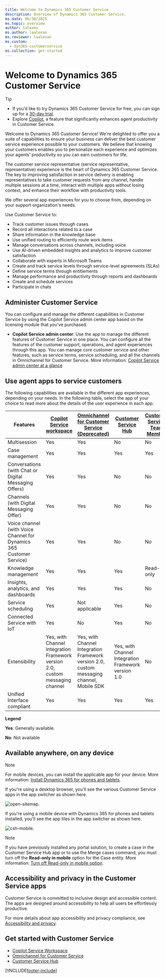 ```yaml
---
title: Welcome to Dynamics 365 Customer Service
description: Overview of Dynamics 365 Customer Service.
ms.date: 06/30/2025
ms.topic: overview
author: lalexms
ms.author: laalexan
ms.reviewer: laalexan
ms.custom: 
  - dyn365-customerservice
ms.collection: get-started
---
```


# Welcome to Dynamics 365 Customer Service

> [!TIP]
> - If you’d like to try Dynamics 365 Customer Service for free, you can sign up for a [30-day trial](https://dynamics.microsoft.com/customer-service/customer-service/free-trial/).
> - Explore [Copilot](../use/use-copilot-features.md), a feature that significantly enhances agent productivity in Customer Service.

Welcome to Dynamics 365 Customer Service! We're delighted to offer you a suite of capabilities to ensure your business can deliver the best customer service experience possible to your customers. We believe that knowing your customers enables you to personalize each experience and optimizes your agents' productivity so you can earn customers for life.

The customer service representative (service representative, representative) experience is the heart of Dynamics 365 Customer Service. The key to improving satisfaction in service delivery is enabling representatives to take customer requests from any channel, handle multiple sessions at a time, interact with multiple apps without losing context, and enhance their workflow with productivity tools.  

We offer several app experiences for you to choose from, depending on your support organization's needs.

Use Customer Service to:

- Track customer issues through cases
- Record all interactions related to a case
- Share information in the knowledge base
- Use unified routing to efficiently route work items
- Manage conversations across channels, including voice
- Use AI-driven embedded insights and analytics to improve customer satisfaction
- Collaborate with experts in Microsoft Teams
- Create and track service levels through service-level agreements (SLAs)
- Define service terms through entitlements
- Manage performance and productivity through reports and dashboards
- Create and schedule services
- Participate in chats

## Administer Customer Service

You can configure and manage the different capabilities in Customer Service by using the Copilot Service admin center app based on the licensing module that you've purchased.

- **Copilot Service admin center**: Use the app to manage the different features of Customer Service in one place. You can configure all the features of the customer support, operations, and agent experiences through this app. You can manage core customer service and other features, such as service terms, service scheduling, and all the channels in Omnichannel for Customer Service. More information: [Copilot Service admin center at a glance](cs-admin-center.md)

## Use agent apps to service customers

The following capabilities are available in the different app experiences, depending on your needs. In the following table, select the app of your choice to read more about the details of the user experience in each app.

|  Features | [Copilot Service workspace](csw-overview.md) | [Omnichannel for Customer Service (Deprecated)](introduction-omnichannel.md) | [Customer Service Hub](../use/user-guide-customer-service-hub.md) | [Customer Service Team Member](customer-service-team-member.md) |
|---------------------------------------------------------------------|------------|------------|------------|------------|
| Multisession          | Yes | Yes | No | No |
| Case management  | Yes |  Yes  |  Yes  |  Yes  | 
| Conversations (with Chat or Digital Messaging Offers)  | Yes | Yes |No  | No |
| Channels (with Digital Messaging Offer)  | Yes | Yes |No  | No |
|Voice channel (with Voice Channel for Dynamics 365 Customer Service)| Yes | Yes | No  | No |
| Knowledge management  |  Yes  |  Yes  |Yes| Read-only | 
| Insights, analytics, and dashboards | Yes | Yes| Yes | No | 
| Service scheduling  | Yes | Not applicable | Yes | No | 
| Connected Service with IoT  |Yes  | No | Yes  | No |
| Extensibility  | Yes, with Channel Integration Framework version 2.0, custom messaging channel | Yes, with Channel Integration Framework version 2.0, custom messaging channel, Mobile SDK | Yes, with Channel Integration Framework version 1.0 |No | 
| Unified Interface compliant  | Yes | Yes | Yes | Yes |

**Legend**

**Yes**: Generally available.

**No**: Not available

## Available anywhere, on any device

> [!NOTE]
> For mobile devices, you can install the applicable app for your device. More information: [Install Dynamics 365 for phones and tablets](../../mobile-app/install-dynamics-365-for-phones-and-tablets.md).

If you're using a desktop browser, you'll see the various Customer Service apps in the app switcher as shown here.

![open-sitemap.](../media/open-csh-sitemap-overview.png "Customer Service Hub sitemap")

If you're using a mobile device with Dynamics 365 for phones and tablets installed, you'll see the app tiles in the app switcher as shown here.

![csh-mobile.](../media/ChooseAnApp_1.png "Customer Service Hub on mobile")


> [!NOTE]
> If you have previously installed any portal solution, to create a case in the Customer Service Hub app or to use the Merge cases command, you must turn off the **Read-only in mobile** option for the Case entity. More information: [Turn off Read-only in mobile option](../../customerengagement/on-premises/customize/edit-entities.md#enable-or-disable-entity-options).

## Accessibility and privacy in the Customer Service apps

Customer Service is committed to inclusive design and accessible content. The apps are designed around accessibility to help all users be effortlessly productive.

For more details about app accessibility and privacy compliance, see [Accessibility and privacy](../use/user-guide-customer-service-hub.md#accessibility-and-privacy).

## Get started with Customer Service

- [Copilot Service Workspace](customer-service-workspace-system-requirements.md)
- [Omnichannel for Customer Service](introduction-omnichannel.md)
- [Customer Service Hub](../use/user-guide-customer-service-hub.md)

[!INCLUDE[footer-include](../../includes/footer-banner.md)]
